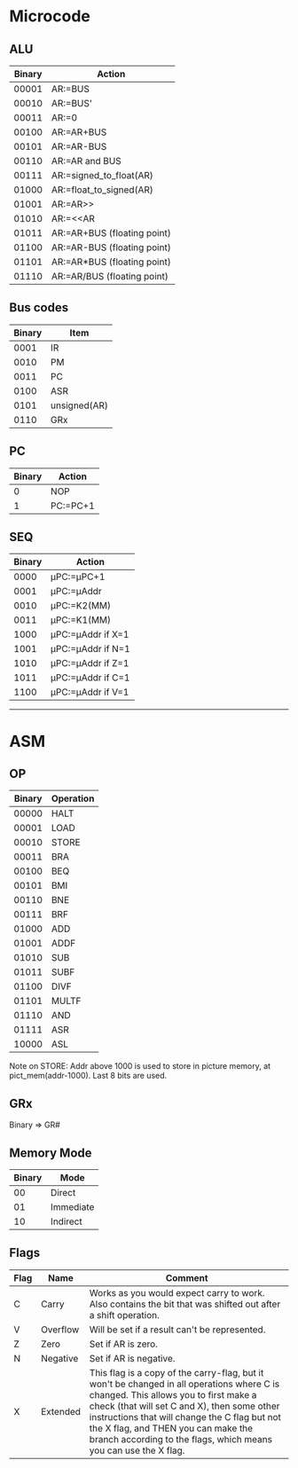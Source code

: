 # Microcode

## ALU

Binary | Action
------ | ---------------------------
00001  | AR:=BUS
00010  | AR:=BUS'
00011  | AR:=0
00100  | AR:=AR+BUS
00101  | AR:=AR-BUS
00110  | AR:=AR and BUS
00111  | AR:=signed_to_float(AR)
01000  | AR:=float_to_signed(AR)
01001  | AR:=AR>>
01010  | AR:=<<AR
01011  | AR:=AR+BUS (floating point)
01100  | AR:=AR-BUS (floating point)
01101  | AR:=AR*BUS (floating point)
01110  | AR:=AR/BUS (floating point)

## Bus codes

Binary | Item
------ | ------------
0001   | IR
0010   | PM
0011   | PC
0100   | ASR
0101   | unsigned(AR)
0110   | GRx

## PC

Binary | Action
------ | --------
0      | NOP
1      | PC:=PC+1

## SEQ

Binary | Action
------ | -----------------
0000   | μPC:=μPC+1
0001   | μPC:=μAddr
0010   | μPC:=K2(MM)
0011   | μPC:=K1(MM)
1000   | μPC:=μAddr if X=1
1001   | μPC:=μAddr if N=1
1010   | μPC:=μAddr if Z=1
1011   | μPC:=μAddr if C=1
1100   | μPC:=μAddr if V=1

--------------------------------------------------------------------------------

# ASM

## OP

Binary | Operation
------ | ---------
00000  | HALT
00001  | LOAD
00010  | STORE
00011  | BRA
00100  | BEQ
00101  | BMI
00110  | BNE
00111  | BRF
01000  | ADD
01001  | ADDF
01010  | SUB
01011  | SUBF
01100  | DIVF
01101  | MULTF
01110  | AND
01111  | ASR
10000  | ASL

Note on STORE: Addr above 1000 is used to store in picture memory, at pict_mem(addr-1000). Last 8 bits are used.

## GRx

Binary => GR#

## Memory Mode

Binary | Mode
------ | ---------
00     | Direct
01     | Immediate
10     | Indirect

## Flags

Flag | Name     | Comment
---- | -------- | ---------------------------------------------------------------------------------------------------------------------------------------------------------------------------------------------------------------------------------------------------------------------------------------------------------------------------------------------
C    | Carry    | Works as you would expect carry to work. Also contains the bit that was shifted out after a shift operation.
V    | Overflow | Will be set if a result can't be represented.
Z    | Zero     | Set if AR is zero.
N    | Negative | Set if AR is negative.
X    | Extended | This flag is a copy of the carry-flag, but it won't be changed in all operations where C is changed. This allows you to first make a check (that will set C and X), then some other instructions that will change the C flag but not the X flag, and THEN you can make the branch according to the flags, which means you can use the X flag.
